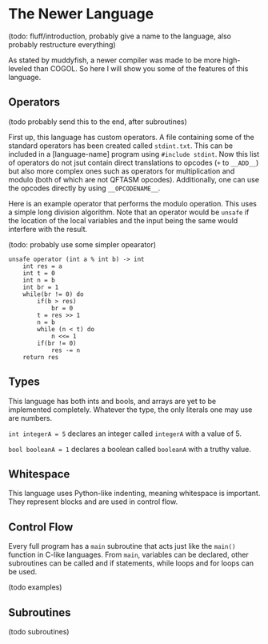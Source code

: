 # The Newer Language

(todo: fluff/introduction, probably give a name to the language, also probably restructure everything)

As stated by muddyfish, a newer compiler was made to be more high-leveled than COGOL. So here I will show you some of the features of this language.

## Operators

(todo probably send this to the end, after subroutines)

First up, this language has custom operators. A file containing some of the standard operators has been created called `stdint.txt`. This can be included in a [language-name] program using `#include stdint`. Now this list of operators do not jsut contain direct translations to opcodes (`+` to `__ADD__`) but also more complex ones such as operators for multiplication and modulo (both of which are not QFTASM opcodes). Additionally, one can use the opcodes directly by using `__OPCODENAME__`.


Here is an example operator that performs the modulo operation. This uses a simple long division algorithm. Note that an operator would be `unsafe` if the location of the local variables and the input being the same would interfere with the result.

(todo: probably use some simpler opearator)

```
unsafe operator (int a % int b) -> int
    int res = a
    int t = 0
    int n = b
    int br = 1
    while(br != 0) do
        if(b > res)
            br = 0
        t = res >> 1
        n = b
        while (n < t) do
            n <<= 1
        if(br != 0)
            res -= n
    return res
```

## Types

This language has both ints and bools, and arrays are yet to be implemented completely. Whatever the type, the only literals one may use are numbers.

`int integerA = 5` declares an integer called `integerA` with a value of 5.

`bool booleanA = 1` declares a boolean called `booleanA` with a truthy value.

## Whitespace

This language uses Python-like indenting, meaning whitespace is important. They represent blocks and are used in control flow.

## Control Flow

Every full program has a `main` subroutine that acts just like the `main()` function in C-like languages. From `main`, variables can be declared, other subroutines can be called and if statements, while loops and for loops can be used.

(todo examples)

## Subroutines

(todo subroutines)
